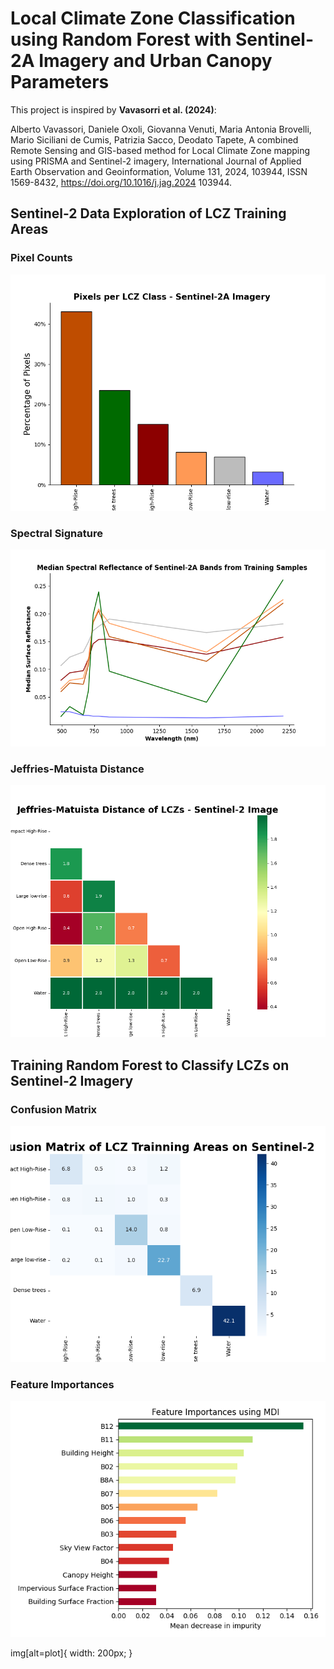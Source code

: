 # Local Climate Zone Classification using Random Forest with Sentinel-2A Imagery and Urban Canopy Parameters

This project is inspired by **Vavasorri et al. (2024)**:

Alberto Vavassori, Daniele Oxoli, Giovanna Venuti, Maria Antonia Brovelli, Mario Siciliani de Cumis, Patrizia Sacco, Deodato Tapete, A combined Remote Sensing and GIS-based method for Local Climate Zone mapping using PRISMA and Sentinel-2 imagery, International Journal of Applied Earth Observation and Geoinformation, Volume 131, 2024, 103944, ISSN 1569-8432, https://doi.org/10.1016/j.jag.2024 103944.





## Sentinel-2 Data Exploration of LCZ Training Areas

### Pixel Counts 

![plot](reports/figures/s2_pixel_counts.png)

### Spectral Signature 

![plot](reports/figures/s2_spectral_signature.png)

### Jeffries-Matuista Distance

![plot](reports/figures/s2_jm.png)



## Training Random Forest to Classify LCZs on Sentinel-2 Imagery

### Confusion Matrix

![plot](reports/figures/s2_cm.png)


### Feature Importances

![plot](reports/figures/s2_fi.png)

img[alt=plot]{ width: 200px; }
